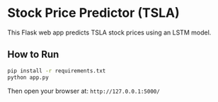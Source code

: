 # Stock Price Predictor (TSLA)

This Flask web app predicts TSLA stock prices using an LSTM model.

## How to Run

```bash
pip install -r requirements.txt
python app.py
```

Then open your browser at: `http://127.0.0.1:5000/`
